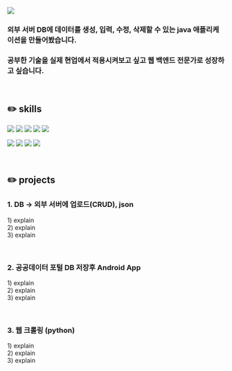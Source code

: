 <img src="https://capsule-render.vercel.app/api?type=waving&color=0:ffc5b1,100:ffa382&height=220&width=100%&section=header&text=🔥열정을%20담은%20신입%20개발자%20입니다🔥&fontSize=45"/>

<h3>외부 서버 DB에 데이터를 생성, 입력, 수정, 삭제할 수 있는 java 애플리케이션을 만들어봤습니다.</h3>
<h3>공부한 기술을 실제 현업에서 적용시켜보고 싶고 웹 백엔드 전문가로 성장하고 싶습니다.</h3>

<br>

<h2>✏️ skills</h2>
<div height="30px"></div>
<code><img src="https://img.shields.io/badge/JAVA-007396?style=flat&logo=JAVA&logoColor=white"/></code>
<code><img src="https://img.shields.io/badge/Python-3776AB?style=flat&logo=Python&logoColor=white"/></code>
<code><img src="https://img.shields.io/badge/HTML5-E34F26?style=flat&logo=HTML5&logoColor=white"/></code>
<code><img src="https://img.shields.io/badge/CSS3-1572B6?style=flat&logo=CSS3&logoColor=white"/></code>
<code><img src="https://img.shields.io/badge/JavaScript-F7DF1E?style=flat&logo=JavaScript&logoColor=white"/></code>

<code><img src="https://img.shields.io/badge/JSON-000000?style=flat&logo=JSON&logoColor=white"/></code>
<code><img src="https://img.shields.io/badge/MariaDB-003545?style=flat&logo=MariaDB&logoColor=white"/></code>
<code><img src="https://img.shields.io/badge/MySQL-4479A1?style=flat&logo=MySQL&logoColor=white"/></code>
<code><img src="https://img.shields.io/badge/Oracle-F80000?style=flat&logo=Oracle&logoColor=white"/></code>

<br>

<h2>✏️ projects</h2>
<h3>1. DB -> 외부 서버에 업로드(CRUD), json</h3>
<p>
  1) explain <br>
  2) explain <br>
  3) explain <br>
</p>
<br>

<h3>2. 공공데이터 포털 DB 저장후 Android App</h3>
<p>
  1) explain <br>
  2) explain <br>
  3) explain <br>
</p>
<br>

<h3>3. 웹 크롤링 (python)</h3>
<p>
  1) explain <br>
  2) explain <br>
  3) explain <br>
</p>
<br>
